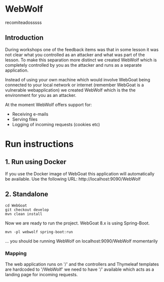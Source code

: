 # WebWolf

recomiteadosssss

## Introduction

During workshops one of the feedback items was that in some lesson it was not clear what you controlled
as an attacker and what was part of the lesson. To make this separation more distinct we created
WebWolf which is completely controlled by you as the attacker and runs as a separate application.

Instead of using your own machine which would involve WebGoat being connected to your local network
or internet (remember WebGoat is a vulnerable webapplication) we created WebWolf which is the the
environment for you as an attacker.

At the moment WebWolf offers support for:

-   Receiving e-mails
-   Serving files
-   Logging of incoming requests (cookies etc)

# Run instructions

## 1. Run using Docker

If you use the Docker image of WebGoat this application will automatically be available. Use the following
URL: http://localhost:9090/WebWolf

## 2. Standalone

```Shell
cd WebGoat
git checkout develop
mvn clean install
```

Now we are ready to run the project. WebGoat 8.x is using Spring-Boot.

```Shell
mvn -pl webwolf spring-boot:run
```

... you should be running WebWolf on localhost:9090/WebWolf momentarily

### Mapping

The web application runs on '/' and the controllers and Thymeleaf templates are hardcoded to '/WebWolf' we need
to have '/' available which acts as a landing page for incoming requests.

